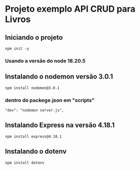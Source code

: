 # Projeto exemplo API CRUD para Livros

## Iniciando o projeto
```
npm init -y
```
### Usando a versão do node 18.20.5

## Instalando o nodemon versão 3.0.1
```
npm install nodemon@3.0.1
```
### dentro do packege.json em "scripts"
```
"dev": "nodemon server.js",
```

## Instalando Express na versão 4.18.1
```
npm install express@4.18.1
```
## Instalando o dotenv
```
npm install dotenv
```


